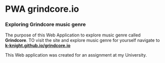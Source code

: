 # PWA grindcore.io
### Exploring Grindcore music genre

The purpose of this Web Application to explore music genre called **Grindcore**. TO visit the site and explore music genre for yourself navigate to **[k-knight.github.io/grindcore.io](https://k-knight.github.io/grindcore.io)**

This Web application was created for an assignment at my University.
